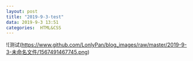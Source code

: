 ```yaml
---
layout: post
title: "2019-9-3-test"
data: 2019-9-3 13:51
categories:  HTML&CSS
---
```


![测试(https://www.github.com/LonlyPan/blog_images/raw/master/2019-9-3-未命名文件/1567491467745.png)